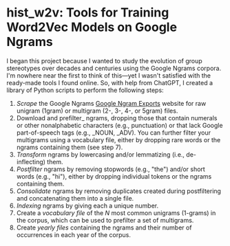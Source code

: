 # hist_w2v: Tools for Training Word2Vec Models on Google Ngrams

I began this project because I wanted to study the evolution of group stereotypes over decades and centuries using the Google Ngrams corpora. I'm nowhere near the first to think of this—yet I wasn't satisfied with the ready-made tools I found online. So, with help from ChatGPT, I created a library of Python scripts to perform the following steps:

1. _Scrape_ the Google Ngrams [Google Ngram Exports](https://storage.googleapis.com/books/ngrams/books/datasetsv3.html) website for raw unigram (1gram) or multigram (2-, 3-, 4-, or 5gram) files.
2. Download and prefilter_ ngrams, dropping those that contain numerals or other nonalphabetic characters (e.g., punctuation) or that lack Google part-of-speech tags (e.g., _NOUN, _ADV). You can further filter your multigrams using a vocabulary file, either by dropping rare words or the ngrams containing them (see step 7).
3. _Transform_ ngrams by lowercasing and/or lemmatizing (i.e., de-inflecting) them.
4. _Postfilter_ ngrams by removing stopwords (e.g., "the") and/or short words (e.g., "hi"), either by dropping individual tokens or the ngrams containing them.
5. _Consolidate_ ngrams by removing duplicates created during postfiltering and concatenating them into a single file.
6. _Indexing_ ngrams by giving each a unique number.
7. Create a _vocabulary file_ of the _N_ most common unigrams (1-grams) in the corpus, which can be used to prefilter a set of multigrams.
8. Create _yearly files_ containing the ngrams and their number of occurrences in each year of the corpus.
